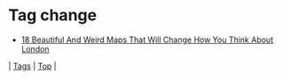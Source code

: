 <!--
title: Tag change
date: 2020-06-28T15:02:24.756Z
tags:
-->
# Tag change

 * [18 Beautiful And Weird Maps That Will Change How You Think About London](118940051457.md)

| [Tags](tags.md) | [Top](index.md) |
